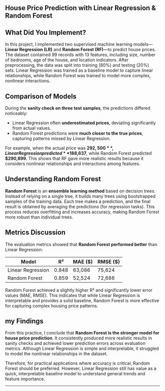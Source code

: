 ## House Price Prediction with Linear Regression & Random Forest
 
## What Did You Implement?

In this project, I implemented two supervised machine learning models—**Linear Regression (LR)** and **Random Forest (RF)**—to predict house prices. The dataset contained 99 records with 13 features, including size, number of bedrooms, age of the house, and location indicators. After preprocessing, the data was split into training (80%) and testing (20%) sets. Linear Regression was trained as a baseline model to capture linear relationships, while Random Forest was trained to model more complex, nonlinear interactions.

## Comparison of Models

During the **sanity check on three test samples**, the predictions differed noticeably:

* Linear Regression often **underestimated prices**, deviating significantly from actual values.
* Random Forest predictions were **much closer to the true prices**, capturing patterns missed by Linear Regression.

For example, when the actual price was **$292,500**, Linear Regression predicted **$188,637**, while Random Forest predicted **$290,899**. This shows that RF gave more realistic results because it considers nonlinear relationships and interactions among features.

## Understanding Random Forest

**Random Forest** is an **ensemble learning method** based on decision trees. Instead of relying on a single tree, it builds many trees using bootstrapped samples of the training data. Each tree makes a prediction, and the final result is obtained by averaging the predictions (for regression tasks). This process reduces overfitting and increases accuracy, making Random Forest more robust than individual trees.

## Metrics Discussion

The evaluation metrics showed that **Random Forest performed better** than Linear Regression:

| Model             | R²    | MAE ($) | RMSE ($) |
| ----------------- | ----- | ------- | -------- |
| Linear Regression | 0.848 | 63,086  | 75,624   |
| Random Forest     | 0.859 | 52,524  | 72,686   |

Random Forest achieved a slightly higher R² and significantly lower error values (MAE, RMSE). This indicates that while Linear Regression is interpretable and provides a solid baseline, Random Forest is more effective for capturing complex housing price patterns.

## my Findings

From this practice, I conclude that **Random Forest is the stronger model for house price prediction**. It consistently produced more realistic results in sanity checks and achieved lower prediction errors across evaluation metrics. Although Linear Regression is simple and interpretable, it struggled to model the nonlinear relationships in the dataset.

Therefore, for practical applications where accuracy is critical, Random Forest should be preferred. However, Linear Regression still has value as a quick, interpretable baseline model to understand general trends and feature importance.

---
